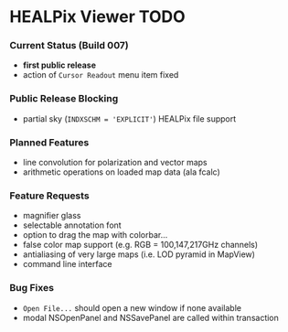 # HEALPix Viewer TODO

### Current Status (Build 007)

- **first public release**
- action of `Cursor Readout` menu item fixed

### Public Release Blocking

- partial sky (`INDXSCHM = 'EXPLICIT'`) HEALPix file support

### Planned Features

- line convolution for polarization and vector maps
- arithmetic operations on loaded map data (ala fcalc)

### Feature Requests

- magnifier glass
- selectable annotation font
- option to drag the map with colorbar...
- false color map support (e.g. RGB = 100,147,217GHz channels)
- antialiasing of very large maps (i.e. LOD pyramid in MapView)
- command line interface

### Bug Fixes

- `Open File...` should open a new window if none available
- modal NSOpenPanel and NSSavePanel are called within transaction
